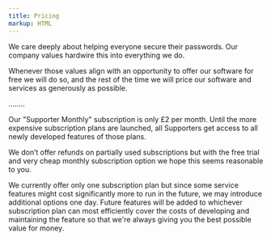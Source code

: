 ```yaml
---
title: Pricing
markup: HTML
---
```


We care deeply about helping everyone secure their passwords. Our company values hardwire this into everything we do.

Whenever those values align with an opportunity to offer our software for free we will do so, and the rest of the time we will price our software and services as generously as possible.

........



<p>Our "Supporter Monthly" subscription is only £2 per month. Until the more expensive subscription plans are launched, all Supporters get access to all newly developed features of those plans.</p>

<p>We don’t offer refunds on partially used subscriptions but with the free trial and very cheap monthly subscription option we hope this seems reasonable to you.</p>



We currently offer only one subscription plan but since some service features might cost significantly more to run in the future, we may introduce additional options one day. Future features will be added to whichever subscription plan can most efficiently cover the costs of developing and maintaining the feature so that we're always giving you the best possible value for money.